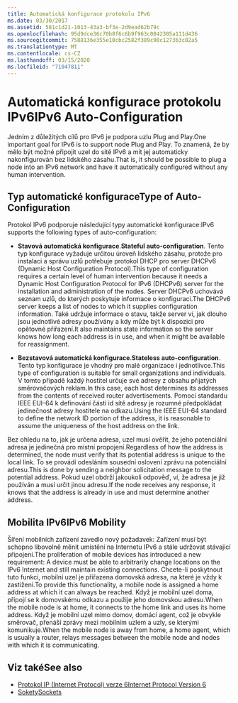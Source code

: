 ```yaml
---
title: Automatická konfigurace protokolu IPv6
ms.date: 03/30/2017
ms.assetid: 581c1d21-1013-43a3-bf3e-2d9ead62b79c
ms.openlocfilehash: 95d9dce36c70b8f6c6b9f963c0842305a111d436
ms.sourcegitcommit: 7588136e355e10cbc2582f389c90c127363c02a5
ms.translationtype: MT
ms.contentlocale: cs-CZ
ms.lasthandoff: 03/15/2020
ms.locfileid: "71047811"
---
```

# <a name="ipv6-auto-configuration"></a><span data-ttu-id="dc051-102">Automatická konfigurace protokolu IPv6</span><span class="sxs-lookup"><span data-stu-id="dc051-102">IPv6 Auto-Configuration</span></span>
<span data-ttu-id="dc051-103">Jedním z důležitých cílů pro IPv6 je podpora uzlu Plug and Play.</span><span class="sxs-lookup"><span data-stu-id="dc051-103">One important goal for IPv6 is to support node Plug and Play.</span></span> <span data-ttu-id="dc051-104">To znamená, že by mělo být možné připojit uzel do sítě IPv6 a mít jej automaticky nakonfigurován bez lidského zásahu.</span><span class="sxs-lookup"><span data-stu-id="dc051-104">That is, it should be possible to plug a node into an IPv6 network and have it automatically configured without any human intervention.</span></span>  
  
## <a name="type-of-auto-configuration"></a><span data-ttu-id="dc051-105">Typ automatické konfigurace</span><span class="sxs-lookup"><span data-stu-id="dc051-105">Type of Auto-Configuration</span></span>  
 <span data-ttu-id="dc051-106">Protokol IPv6 podporuje následující typy automatické konfigurace:</span><span class="sxs-lookup"><span data-stu-id="dc051-106">IPv6 supports the following types of auto-configuration:</span></span>  
  
- <span data-ttu-id="dc051-107">**Stavová automatická konfigurace**.</span><span class="sxs-lookup"><span data-stu-id="dc051-107">**Stateful auto-configuration**.</span></span> <span data-ttu-id="dc051-108">Tento typ konfigurace vyžaduje určitou úroveň lidského zásahu, protože pro instalaci a správu uzlů potřebuje protokol DHCP pro server DHCPv6 (Dynamic Host Configuration Protocol).</span><span class="sxs-lookup"><span data-stu-id="dc051-108">This type of configuration requires a certain level of human intervention because it needs a Dynamic Host Configuration Protocol for IPv6 (DHCPv6) server for the installation and administration of the nodes.</span></span> <span data-ttu-id="dc051-109">Server DHCPv6 uchovává seznam uzlů, do kterých poskytuje informace o konfiguraci.</span><span class="sxs-lookup"><span data-stu-id="dc051-109">The DHCPv6 server keeps a list of nodes to which it supplies configuration information.</span></span> <span data-ttu-id="dc051-110">Také udržuje informace o stavu, takže server ví, jak dlouho jsou jednotlivé adresy používány a kdy může být k dispozici pro opětovné přiřazení.</span><span class="sxs-lookup"><span data-stu-id="dc051-110">It also maintains state information so the server knows how long each address is in use, and when it might be available for reassignment.</span></span>  
  
- <span data-ttu-id="dc051-111">**Bezstavová automatická konfigurace**.</span><span class="sxs-lookup"><span data-stu-id="dc051-111">**Stateless auto-configuration**.</span></span> <span data-ttu-id="dc051-112">Tento typ konfigurace je vhodný pro malé organizace i jednotlivce.</span><span class="sxs-lookup"><span data-stu-id="dc051-112">This type of configuration is suitable for small organizations and individuals.</span></span> <span data-ttu-id="dc051-113">V tomto případě každý hostitel určuje své adresy z obsahu přijatých směrovačových reklam.</span><span class="sxs-lookup"><span data-stu-id="dc051-113">In this case, each host determines its addresses from the contents of received router advertisements.</span></span> <span data-ttu-id="dc051-114">Pomocí standardu IEEE EUI-64 k definování části id sítě adresy je rozumné předpokládat jedinečnost adresy hostitele na odkazu.</span><span class="sxs-lookup"><span data-stu-id="dc051-114">Using the IEEE EUI-64 standard to define the network ID portion of the address, it is reasonable to assume the uniqueness of the host address on the link.</span></span>  
  
 <span data-ttu-id="dc051-115">Bez ohledu na to, jak je určena adresa, uzel musí ověřit, že jeho potenciální adresa je jedinečná pro místní propojení.</span><span class="sxs-lookup"><span data-stu-id="dc051-115">Regardless of how the address is determined, the node must verify that its potential address is unique to the local link.</span></span> <span data-ttu-id="dc051-116">To se provádí odesláním sousední oslovení zprávu na potenciální adresu.</span><span class="sxs-lookup"><span data-stu-id="dc051-116">This is done by sending a neighbor solicitation message to the potential address.</span></span> <span data-ttu-id="dc051-117">Pokud uzel obdrží jakoukoli odpověď, ví, že adresa je již používán a musí určit jinou adresu.</span><span class="sxs-lookup"><span data-stu-id="dc051-117">If the node receives any response, it knows that the address is already in use and must determine another address.</span></span>  
  
## <a name="ipv6-mobility"></a><span data-ttu-id="dc051-118">Mobilita IPv6</span><span class="sxs-lookup"><span data-stu-id="dc051-118">IPv6 Mobility</span></span>  
 <span data-ttu-id="dc051-119">Šíření mobilních zařízení zavedlo nový požadavek: Zařízení musí být schopno libovolně měnit umístění na Internetu IPv6 a stále udržovat stávající připojení.</span><span class="sxs-lookup"><span data-stu-id="dc051-119">The proliferation of mobile devices has introduced a new requirement: A device must be able to arbitrarily change locations on the IPv6 Internet and still maintain existing connections.</span></span> <span data-ttu-id="dc051-120">Chcete-li poskytnout tuto funkci, mobilní uzel je přiřazena domovská adresa, na které je vždy k zastižení.</span><span class="sxs-lookup"><span data-stu-id="dc051-120">To provide this functionality, a mobile node is assigned a home address at which it can always be reached.</span></span> <span data-ttu-id="dc051-121">Když je mobilní uzel doma, připojí se k domovskému odkazu a použije jeho domovskou adresu.</span><span class="sxs-lookup"><span data-stu-id="dc051-121">When the mobile node is at home, it connects to the home link and uses its home address.</span></span> <span data-ttu-id="dc051-122">Když je mobilní uzel mimo domov, domácí agent, což je obvykle směrovač, přenáší zprávy mezi mobilním uzlem a uzly, se kterými komunikuje.</span><span class="sxs-lookup"><span data-stu-id="dc051-122">When the mobile node is away from home, a home agent, which is usually a router, relays messages between the mobile node and nodes with which it is communicating.</span></span>  
  
## <a name="see-also"></a><span data-ttu-id="dc051-123">Viz také</span><span class="sxs-lookup"><span data-stu-id="dc051-123">See also</span></span>

- [<span data-ttu-id="dc051-124">Protokol IP (Internet Protocol) verze 6</span><span class="sxs-lookup"><span data-stu-id="dc051-124">Internet Protocol Version 6</span></span>](internet-protocol-version-6.md)
- [<span data-ttu-id="dc051-125">Sokety</span><span class="sxs-lookup"><span data-stu-id="dc051-125">Sockets</span></span>](sockets.md)
